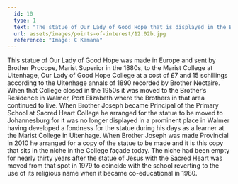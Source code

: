 ```yaml
---
  id: 10
  type: 1
  text: "The statue of Our Lady of Good Hope that is displayed in the Brothers’ Residence."
  url: assets/images/points-of-interest/12.02b.jpg
  reference: "Image: C Kamana"
---
```

This statue of Our Lady of Good Hope was made in Europe and sent by Brother Procope, Marist Superior in the 1880s, to the Marist College at Uitenhage, Our Lady of Good Hope College at a cost of £7 and 15 schillings according to the Uitenhage annals of 1890 recorded by Brother Nectaire. When that College closed in the 1950s it was moved to the Brother’s Residence in Walmer, Port Elizabeth where the Brothers in that area continued to live. When Brother Joseph became Principal of the Primary School at Sacred Heart College he arranged for the statue to be moved to Johannesburg for it was no longer displayed in a prominent place in Walmer having developed a fondness for the statue during his days as a learner at the Marist College in Uitenhage.  When Brother Joseph was made Provincial in 2010 he arranged for a copy of the statue to be made and it is this copy that sits in the niche in the College façade today. The niche had been empty for nearly thirty years after the statue of Jesus with the Sacred Heart was moved from that spot in 1979 to coincide with the school reverting to the use of its religious name when it became co-educational in 1980. 
